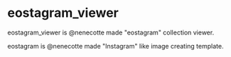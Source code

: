 # eostagram_viewer
eostagram_viewer is @nenecotte made "eostagram" collection viewer. 

eostagram is @nenecotte made "Instagram" like image creating template.


